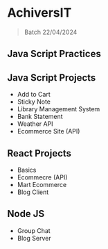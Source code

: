 # AchiversIT
> Batch 22/04/2024

## Java Script Practices

## Java Script Projects

- Add to Cart
- Sticky Note
- Library Management System
- Bank Statement
- Weather API
- Ecommerce Site (API)

## React Projects

- Basics
- Ecommecre (API)
- Mart Ecommerce
- Blog Client

## Node JS

- Group Chat
- Blog Server

